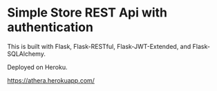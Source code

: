 
# Simple Store REST Api with authentication

This is built with Flask, Flask-RESTful, Flask-JWT-Extended, and Flask-SQLAlchemy.

Deployed on Heroku.

https://athera.herokuapp.com/